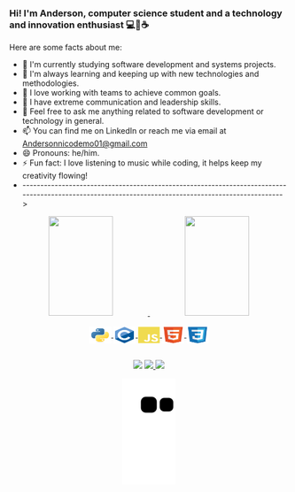 ### Hi! I'm Anderson, computer science student and a technology and innovation enthusiast 💻🚀☕

Here are some facts about me:

- 🔭 I'm currently studying software development and systems projects.
- 🌱 I'm always learning and keeping up with new technologies and methodologies.
- 👯 I love working with teams to achieve common goals.
- 🤔 I have extreme communication and leadership skills.
- 💬 Feel free to ask me anything related to software development or technology in general.
- 📫 You can find me on LinkedIn or reach me via email at Andersonnicodemo01@gmail.com
- 😄 Pronouns: he/him.
- ⚡ Fun fact: I love listening to music while coding, it helps keep my creativity flowing!
-  --------------------------------------------------------------------------------------------------------------------------------------------------->

<div align="center">
  <a href="https://github.com/Andernicod">
  <img height="180em" width="48%" src="https://github-readme-stats.vercel.app/api?username=Andernicod&show_icons=true&theme=tokyonight&include_all_commits=true&count_private=true"/>
  <img height="180em" width="48%" src="https://github-readme-stats.vercel.app/api/top-langs/?username=Andernicod&layout=compact&langs_count=7&theme=tokyonight"/>
</div>

<div align="center" style="display: inline_block"><br>
  <img align="center" alt="Anderson-Python" height="30" width="40" src="https://raw.githubusercontent.com/devicons/devicon/master/icons/python/python-original.svg">
  <img align="center" alt="Anderson-C" height="30" width="40" src="https://raw.githubusercontent.com/devicons/devicon/master/icons/c/c-original.svg">
  <img align="center" alt="Anderson-Js" height="30" width="40" src="https://raw.githubusercontent.com/devicons/devicon/master/icons/javascript/javascript-plain.svg">
  <img align="center" alt="Anderson-HTML" height="30" width="40" src="https://raw.githubusercontent.com/devicons/devicon/master/icons/html5/html5-original.svg">
  <img align="center" alt="Anderson-CSS" height="30" width="40" src="https://raw.githubusercontent.com/devicons/devicon/master/icons/css3/css3-original.svg">
</div>
  
  ##
 
<div align="center" style="display: inline_block">
  <a href="https://www.linkedin.com/in/andersonnicodemo/" target="_blank"><img src="https://img.shields.io/badge/-LinkedIn-%230077B5?style=for-the-badge&logo=linkedin&logoColor=white" target="_blank"></a>
  <a href = "mailto:Andersonnicodemo01@gmail.com"><img src="https://img.shields.io/badge/-Gmail-%23333?style=for-the-badge&logo=gmail&logoColor=white" target="_blank"  </a>
  <a href="https://www.instagram.com/andernicod/" target="_blank"><img src="https://img.shields.io/badge/-Instagram-%23E4405F?style=for-the-badge&logo=instagram&logoColor=white" target="_blank"></a>
      
  ![snake gif](https://github.com/Andernicod/Andernicod/blob/output/github-contribution-grid-snake.svg)
      
</div>
